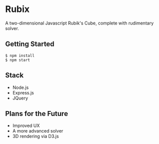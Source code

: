 # Rubix
A two-dimensional Javascript Rubik's Cube, complete with rudimentary solver.

## Getting Started

    $ npm install
    $ npm start

## Stack

 - Node.js
 - Express.js
 - JQuery

## Plans for the Future
  - Improved UX
  - A more advanced solver
  - 3D rendering via D3.js
